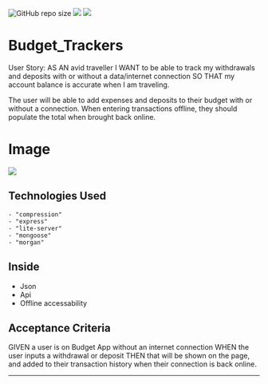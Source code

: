 ![GitHub repo size](https://img.shields.io/github/repo-size/Kathleen-Y/Budget_Trackers?appveyor)
![](https://img.shields.io/badge/JavaScript-Budget__Trackers-green)
![](https://img.shields.io/website?down_color=green&down_message=red&label=App&up_color=blue&up_message=$$$&url=https%3A%2F%2Fimg.shields.io%2Fbadge%2Fbuild-tracker-orange)

# Budget_Trackers
User Story: AS AN avid traveller I WANT to be able to track my withdrawals and deposits with or without a data/internet connection SO THAT my account balance is accurate when I am traveling. 


The user will be able to add expenses and deposits to their budget with or without a connection. When entering transactions offline, they should populate the total when brought back online.

# Image
![](https://github.com/Kathleen-Y/Budget_Trackers.git)

## Technologies Used
    - "compression"
    - "express"
    - "lite-server"
    - "mongoose"
    - "morgan"


## Inside
- Json
- Api
- Offline accessability


## Acceptance Criteria
GIVEN a user is on Budget App without an internet connection
WHEN the user inputs a withdrawal or deposit
THEN that will be shown on the page, and added to their transaction history when their connection is back online.

- - -
